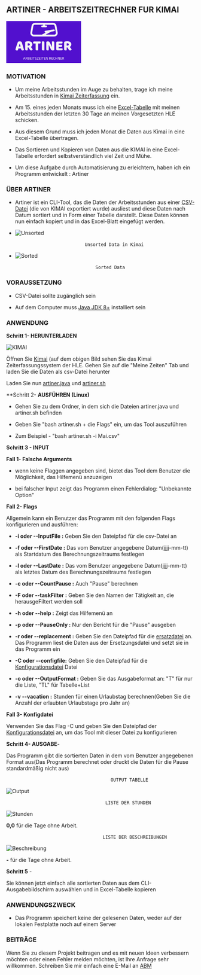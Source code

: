 ## ARTINER - ARBEITSZEITRECHNER FUR KIMAI

![ARTINER.jpg](/Artiner.png)

### MOTIVATION

+ Um meine Arbeitsstunden im Auge zu behalten, trage ich meine Arbeitsstunden in [Kimai Zeiterfassung](https://www.kimai.org/de/) ein. 

+ Am 15. eines jeden Monats muss ich eine [Excel-Tabelle](../Excel_Muster.jpg) mit meinen Arbeitsstunden der letzten 30 Tage an meinen Vorgesetzten HLE schicken.

+ Aus diesem Grund muss ich jeden Monat die Daten aus Kimai in eine Excel-Tabelle übertragen.

+ Das Sortieren und Kopieren von Daten aus die KIMAI in eine Excel-Tabelle erfordert selbstverständlich viel Zeit und Mühe.

+ Um diese Aufgabe durch Automatisierung zu erleichtern, haben ich ein Programm entwickelt : Artiner



### ÜBER ARTINER

+ Artiner ist ein CLI-Tool, das die Daten der Arbeitsstunden aus einer [CSV-Datei](../April_Mai_Faraz.csv) (die von KIMAI exportiert wurde) ausliest und diese Daten nach Datum sortiert und in Form einer Tabelle darstellt. Diese Daten können nun einfach kopiert und in das Excel-Blatt eingefügt werden.

+ ![Unsorted](../Unsorted.png)

                                Unsorted Data in Kimai

+ ![Sorted](../Output_Tabelle.png)                  

                                    Sorted Data
    

### VORAUSSETZUNG

+ CSV-Datei sollte zugänglich sein

+ Auf dem Computer muss [Java JDK 8+](https://docs.oracle.com/en/java/javase/20/install/installation-jdk-microsoft-windows-platforms.html#GUID-A7E27B90-A28D-4237-9383-A58B416071CA) installiert sein

### ANWENDUNG


**Schritt 1- HERUNTERLADEN** 

![KIMAI](../monthly-work-time-calculator/Dateien/Bilder/KIMAI_Herunterladen.png)

Öffnen Sie [Kimai](https://www.kimai.org/de/) (auf dem obigen Bild sehen Sie das Kimai Zeiterfassungssystem der HLE. Gehen Sie auf die "Meine Zeiten" Tab und laden Sie die Daten als csv-Datei herunter 

Laden Sie nun [artiner.java](../backup.java) und [artiner.sh](../artiner.sh)

**Schritt 2- **AUSFÜHREN (Linux)**

+ Gehen Sie zu dem Ordner, in dem sich die Dateien artiner.java und artiner.sh befinden

+ Geben Sie "bash artiner.sh + die Flags" ein, um das Tool auszuführen

+ Zum Beispiel - "bash artiner.sh -i Mai.csv"


**Schritt 3 - INPUT** 


**Fall 1- Falsche Arguments**

+ wenn keine Flaggen angegeben sind, bietet das Tool dem Benutzer die Möglichkeit, das Hilfemenü anzuzeigen

+ bei falscher Input zeigt das Programm einen Fehlerdialog: "Unbekannte Option"

**Fall 2- Flags**

Allgemein kann ein Benutzer das Programm mit den folgenden Flags konfigurieren und ausführen: 

+ **-i oder --InputFile :** Geben Sie den Dateipfad für die csv-Datei an

+ **-f oder --FirstDate :** Das vom Benutzer angegebene Datum(jjjj-mm-tt) als Startdatum des Berechnungszeitraums festlegen

+ **-l oder --LastDate :** Das vom Benutzer angegebene Datum(jjjj-mm-tt) als letztes Datum des Berechnungszeitraums festlegen

+ **-c oder --CountPause :** Auch "Pause" berechnen

+ **-F oder --taskFilter :** Geben Sie den Namen der Tätigkeit an, die herausgeFiltert werden soll



+ **-h oder --help :**  Zeigt das Hilfemenü an

+ **-p oder --PauseOnly :** Nur den Bericht für die "Pause" ausgeben
 
+ **-r oder --replacement :** Geben Sie den Dateipfad für die [ersatzdatei](../replacment.conf) an. Das Programm liest die Daten aus der Ersetzungsdatei und setzt sie in das Programm ein

+  **-C oder --configfile:**  Geben Sie den Dateipfad für die [Konfigurationsdatei](../artiner.conf) Datei


+ **-o oder --OutputFormat :** Geben Sie das Ausgabeformat an: "T" für nur die Liste, "TL" für  Tabelle+List  

+ **-v  --vacation :** Stunden für einen Urlaubstag berechnen(Geben Sie die Anzahl der erlaubten Urlaubstage pro Jahr an)


**Fall 3- Konfigdatei**

 
Verwenden Sie das Flag -C und geben Sie den Dateipfad der [Konfigurationsdatei](../artiner.conf) an, um das Tool mit dieser Datei zu konfigurieren

**Schritt 4- AUSGABE**- 

Das Programm gibt die sortierten Daten in dem vom Benutzer angegebenen Format aus(Das Programm berechnet oder druckt die Daten für die Pause standardmäßig nicht aus)
                  
                                           OUTPUT TABELLE

![Output](../Output_Tabelle.png) 

                                         LISTE DER STUNDEN

![Stunden](../Output_Stunden.png) 

**0,0** für die Tage ohne Arbeit.

                                        LISTE DER BESCHREIBUNGEN

![Beschreibung](../Output_Beschreibung.png)

**-** für die Tage ohne Arbeit.

              

**Schritt 5** - 

Sie können jetzt einfach alle sortierten Daten aus dem CLI-Ausgabebildschirm auswählen und in Excel-Tabelle kopieren


### ANWENDUNGSZWECK


+ Das Programm speichert keine der gelesenen Daten, weder auf der lokalen Festplatte noch auf einem Server



### BEITRÄGE

Wenn Sie zu diesem Projekt beitragen und es mit neuen Ideen verbessern möchten oder einen Fehler melden möchten, ist Ihre Anfrage sehr willkommen. Schreiben Sie mir einfach eine E-Mail an [ABM](mailto:mfabbas@berlincert.de)



